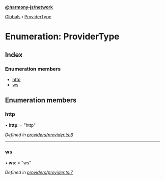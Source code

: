 **[@harmony-js/network](../README.md)**

[Globals](../README.md) › [ProviderType](providertype.md)

# Enumeration: ProviderType

## Index

### Enumeration members

* [http](providertype.md#http)
* [ws](providertype.md#ws)

## Enumeration members

###  http

• **http**: = "http"

*Defined in [providers/provider.ts:6](https://github.com/FireStack-Lab/Harmony-sdk-core/blob/517232c/packages/harmony-network/src/providers/provider.ts#L6)*

___

###  ws

• **ws**: = "ws"

*Defined in [providers/provider.ts:7](https://github.com/FireStack-Lab/Harmony-sdk-core/blob/517232c/packages/harmony-network/src/providers/provider.ts#L7)*
